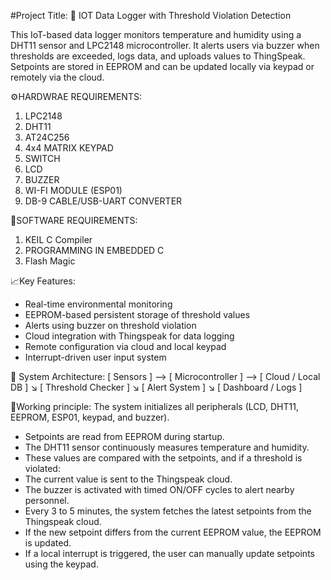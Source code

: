 #Project Title: 📡 IOT Data Logger with Threshold Violation Detection

This IoT-based data logger monitors temperature and humidity using a DHT11 sensor and LPC2148 microcontroller. It alerts users via buzzer when thresholds are exceeded, logs data, and uploads values to ThingSpeak. Setpoints are stored in EEPROM and can be updated locally via keypad or remotely via the cloud.

⚙️HARDWRAE REQUIREMENTS: 
1) LPC2148
2) DHT11
3) AT24C256
4) 4x4 MATRIX KEYPAD
5) SWITCH
6) LCD
7) BUZZER
8) WI-FI MODULE (ESP01)
9) DB-9 CABLE/USB-UART CONVERTER

💾SOFTWARE REQUIREMENTS: 
1) KEIL C Compiler
2) PROGRAMMING IN EMBEDDED C
3) Flash Magic
   
📈Key Features:
* Real-time environmental monitoring
* EEPROM-based persistent storage of threshold values
* Alerts using buzzer on threshold violation
* Cloud integration with Thingspeak for data logging
* Remote configuration via cloud and local keypad
* Interrupt-driven user input system

🧩 System Architecture:
[ Sensors ] --> [ Microcontroller ] --> [ Cloud / Local DB ]
                                 ↘
                            [ Threshold Checker ]
                                 ↘
                             [ Alert System ]
                                 ↘
                           [ Dashboard / Logs ]


🔁Working principle: The system initializes all peripherals (LCD, DHT11, EEPROM, ESP01, keypad, and buzzer).

* Setpoints are read from EEPROM during startup.
* The DHT11 sensor continuously measures temperature and humidity.
* These values are compared with the setpoints, and if a threshold is violated:
* The current value is sent to the Thingspeak cloud.
* The buzzer is activated with timed ON/OFF cycles to alert nearby personnel.
* Every 3 to 5 minutes, the system fetches the latest setpoints from the Thingspeak cloud.
* If the new setpoint differs from the current EEPROM value, the EEPROM is updated.
* If a local interrupt is triggered, the user can manually update setpoints using the keypad.
  

